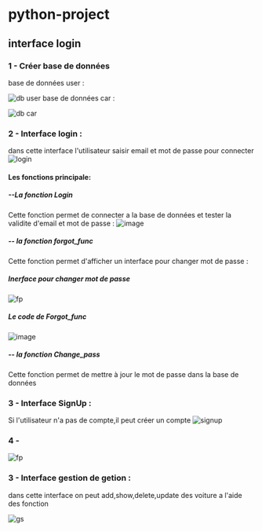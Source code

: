 # python-project
## interface login 
### 1 - Créer base de données
base de données user :

   ![db user](https://user-images.githubusercontent.com/97534220/236587090-6a0e0078-32bc-4909-88c1-8460b795bf96.jpg)
base de données car :

![db car](https://user-images.githubusercontent.com/97534220/236587206-9c39e110-b326-4214-b80e-5b5e46357ffc.jpg)

### 2 - Interface login : 
dans cette interface l'utilisateur saisir email et mot de passe pour connecter
![login](https://user-images.githubusercontent.com/97534220/236587622-eab37cb1-7bee-45d7-a0a1-50b45ee7048c.jpg)
#### Les fonctions principale:
##### --La fonction Login
   Cette fonction permet de connecter a la base de données et tester la validite d'email et mot de passe :
   ![image](https://user-images.githubusercontent.com/97534220/236626296-d23ed0ca-99aa-4116-8a1e-d9144e93678e.png)   
##### -- la fonction forgot_func 
   Cette fonction permet d'afficher un interface pour changer mot de passe :
   ##### Inerface pour changer mot de passe 
   ![fp](https://user-images.githubusercontent.com/97534220/236588145-09298051-3f08-499b-b98c-e231c344b64d.jpg)
   ##### Le code de Forgot_func 
   ![image](https://user-images.githubusercontent.com/97534220/236627375-ec4c5bd3-2ef9-44cf-a122-275cc58972da.png)
##### -- la fonction Change_pass
Cette fonction permet de mettre à jour le mot de passe dans la base de données

### 3 - Interface SignUp :
Si l'utilisateur n'a pas de compte,il peut créer un compte 
![signup](https://user-images.githubusercontent.com/97534220/236587964-8836e173-c40e-4323-81bb-b02aef3d2d1a.jpg)
### 4 - 
![fp](https://user-images.githubusercontent.com/97534220/236588145-09298051-3f08-499b-b98c-e231c344b64d.jpg)
### 3 - Interface gestion de getion :
dans cette interface on peut add,show,delete,update des voiture a l'aide des fonction

![gs](https://user-images.githubusercontent.com/97534220/236588387-192176fd-d903-448e-a3d0-77f6d7a35862.jpg)
